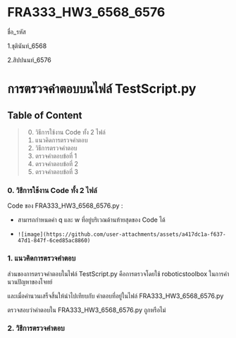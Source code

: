 # FRA333_HW3_6568_6576

ชื่อ_รหัส

1.ชุตินันท์_6568

2.สิปปนนท์_6576

# การตรวจคำตอบบนไฟล์ TestScript.py

## Table of Content

> 0. วิธีการใช้งาน Code ทั้ง 2 ไฟล์
> 1. แนวคิดการตรวจคำตอบ
> 2. วิธีการตรวจคำตอบ
> 3. ตรวจคำตอบข้อที่ 1
> 4. ตรวจคำตอบข้อที่ 2
> 5. ตรวจคำตอบข้อที่ 3

### 0. วิธีการใช้งาน Code ทั้ง 2 ไฟล์

Code ของ FRA333_HW3_6568_6576.py :

- สามารถกำหนดค่า q และ w ที่อยู่บริเวณด้านท้ายสุดของ Code ได้
- ```
  ![image](https://github.com/user-attachments/assets/a417dc1a-f637-47d1-847f-6ced85ac8860)

  ```



### 1. แนวคิดการตรวจคำตอบ

ส่วนของการตรวจคำตอบในไฟล์ TestScript.py คือการตรวจโดยใช้ roboticstoolbox ในการคำนวนปัญหาของโจทย์ 

และเมื่อคำนวนเสร็จสิ้นให้นำไปเทียบกับ คำตอบที่อยู่ในไฟล์ FRA333_HW3_6568_6576.py 

ตรวจสอบว่าคำตอบใน FRA333_HW3_6568_6576.py ถูกหรือไม่

### 2. วิธีการตรวจคำตอบ



